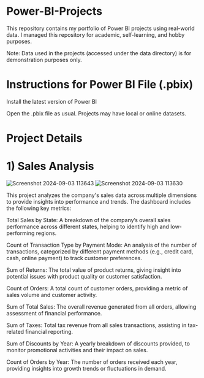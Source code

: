 # Power-BI-Projects

This repository contains my portfolio of Power BI projects using real-world data. I managed this repository for academic, self-learning, and hobby purposes.

Note: Data used in the projects (accessed under the data directory) is for demonstration purposes only.

# Instructions for Power BI File (.pbix)

Install the latest version of Power BI

Open the .pbix file as usual. Projects may have local or online datasets.

# Project Details
# 1) Sales Analysis


![Screenshot 2024-09-03 113643](https://github.com/user-attachments/assets/7fb7c3d2-f988-45c4-a50e-80d38f81d055)
![Screenshot 2024-09-03 113630](https://github.com/user-attachments/assets/c362f4e1-8c5b-46a1-9577-c34a9053d1dd)

This project analyzes the company's sales data across multiple dimensions to provide insights into performance and trends. The dashboard includes the following key metrics:

Total Sales by State: A breakdown of the company’s overall sales performance across different states, helping to identify high and low-performing regions.

Count of Transaction Type by Payment Mode: An analysis of the number of transactions, categorized by different payment methods (e.g., credit card, cash, online payment) to track customer preferences.

Sum of Returns: The total value of product returns, giving insight into potential issues with product quality or customer satisfaction.

Count of Orders: A total count of customer orders, providing a metric of sales volume and customer activity.

Sum of Total Sales: The overall revenue generated from all orders, allowing assessment of financial performance.

Sum of Taxes: Total tax revenue from all sales transactions, assisting in tax-related financial reporting.

Sum of Discounts by Year: A yearly breakdown of discounts provided, to monitor promotional activities and their impact on sales.

Count of Orders by Year: The number of orders received each year, providing insights into growth trends or fluctuations in demand.

